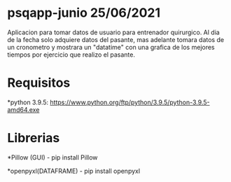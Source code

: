# psqapp-junio 25/06/2021
Aplicacion para tomar datos de usuario para entrenador quirurgico. Al dia de la fecha solo adquiere datos del pasante, mas adelante tomara datos de un cronometro y mostrara un "datatime" con una grafica de los mejores tiempos por ejercicio que realizo el pasante.

# Requisitos
*python 3.9.5:
https://www.python.org/ftp/python/3.9.5/python-3.9.5-amd64.exe

# Librerias

*Pillow (GUI) - pip install Pillow

*openpyxl(DATAFRAME) - pip install openpyxl
